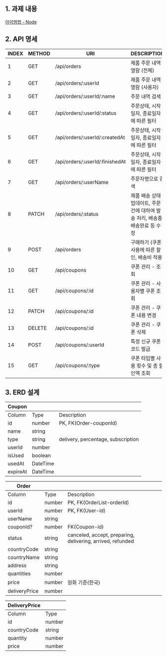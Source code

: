 ## 1. 과제 내용

[아이엠랩 - Node](https://www.notion.so/Node-abdfea4260e5455f8ae1566ae5638d38)

## 2. API 명세

| INDEX | METHOD | URI | DESCRIPTION | REMARK |
| --- | --- | --- | --- | --- |
| 1 | GET | /api/orders | 제품 주문 내역 열람 (전체) |  |
| 2 | GET | /api/orders/:userId | 제품 주문 내역 열람 (사용자) |  |
| 3 | GET | /api/orders/:userId/:name | 주문 내역 검색 |  |
| 4 | GET | /api/orders/:userId/:status | 주문상태, 시작일자, 종료일자에 따른 필터 |  |
| 5 | GET | /api/orders/:userId/:createdAt | 주문상태, 시작일자, 종료일자에 따른 필터 |  |
| 6 | GET | /api/orders/:userId/:finishedAt | 주문상태, 시작일자, 종료일자에 따른 필터 |  |
| 7 | GET | /api/orders/:userName | 주문자명으로 검색 |  |
| 8 | PATCH | /api/orders/:status | 제품 배송 상태 업데이트, 주문 건에 대하여 발송 처리,  배송중/배송완료 등 수정 |  |
| 9 | POST | /api/orders | 구매하기 (쿠폰 사용에 따른 할인, 배송비 적용) |  |
| 10 | GET | /api/coupons | 쿠폰 관리 - 조회 |  |
| 11 | GET | /api/coupons/:id | 쿠폰 관리 - 사용자별 쿠폰 조회 |  |
| 12 | PATCH | /api/coupons/:id | 쿠폰 관리 - 쿠폰 내용 변경 |  |
| 13 | DELETE | /api/coupons/:id | 쿠폰 관리 - 쿠폰 삭제 |  |
| 14 | POST | /api/coupons/:userId | 특정 신규 쿠폰 코드 발급 |  |
| 15 | GET | /api/coupons/:type | 쿠폰 타입별 사용 횟수 및 총 할인액 조회 |  |

## 3. ERD 설계

| Coupon |  |  |
| --- | --- | --- |
| Column | Type | Description |
| id | number | PK, FK(Order-couponId) |
| name | string |  |
| type | string | delivery, percentage, subscription |
| userId | number |  |
| isUsed | boolean |  |
| usedAt | DateTime |  |
| expireAt | DateTime |  |

| Order |  |  |
| --- | --- | --- |
| Column | Type | Description |
| id | number | PK, FK(OrderList-orderId) |
| userId | number | PK, FK(User-id) |
| userName | string |  |
| couponId? | number | FK(Coupon-id) |
| status | string | canceled, accept, preparing, delivering, arrived, refunded |
| countryCode | string |  |
| countryName | string |  |
| address | string |  |
| quantities | number |  |
| price | number | 원화 기준(한국) |
| deliveryPrice | number |  |

| DeliveryPrice |  |
| --- | --- |
| Column | Type |
| id | number |
| countryCode | string |
| quantity | number |
| price | number |
